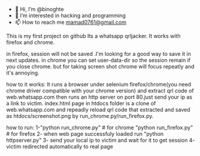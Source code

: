 - 👋 Hi, I’m @binoghte
- 👀 I’m interested in hacking and programming
- 📫 How to reach me mamad0761@gmail.com


This is my first project on github
Its a whatsapp qrljacker.
It works with firefox and chrome.

in firefox, session will not be saved .I'm looking for a good way to save it in next updates.
in chrome you can set user-data-dir so the session remain if you close chrome. but for taking screen shot chrome will focus repeatly and it's annoying.

how to it works:
It runs a browser under selenium firefox/chrome(you need chrome driver compatible with your chrome version) and extract qrl code of web.whatsapp.com 
then runs an http server on port 80.just send your ip as a link to victim.
index.html page in htdocs folder is a clone of web.whatsapp.com and repeadly reload qrl code that extracted and saved as htdocs/screenshot.png by run_chrome.py/run_firefox.py.


how to run:
1-"python run_chrome.py" # for chrome
"python run_firefox.py" # for firefox
2- when web page successfuly loaded run "python httpserver.py"
3- send your local ip to victim and wait for it to get session
4- victim redirected automatically to real page
